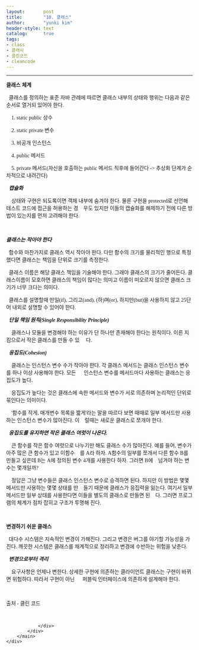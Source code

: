 ```yaml
---
layout:       post
title:        "10. 클래스"
author:       "yunki kim"
header-style: text
catalog:      true
tags: 
- class
- 클래시
- 클린코드
- cleancode
---
```


<head></head>
<body id="tt-body-page" class="">
<div id="wrap" class="wrap-right">
    <div id="container">
        <main class="main ">
            <div class="area-main">
                <div class="area-view">
                    <div class="article-header"></div>
                    <hr>
                    <div class="article-view">
                        <div class="contents_style">
                            <p data-ke-size="size16"><span style="font-family: 'Noto Serif KR';"><b>클래스 체계</b></span></p>
<p data-ke-size="size16"><span style="font-family: 'Noto Serif KR';">&nbsp; 클래스를 정의하는 표준 자바 관례에 따르면 클래스 내부의 상태와 행위는 다음과 같은 순서로 열거되 있어야 한다.</span></p>
<p data-ke-size="size16"><span style="font-family: 'Noto Serif KR';">&nbsp; &nbsp; 1. static public 상수</span></p>
<p data-ke-size="size16"><span style="font-family: 'Noto Serif KR';">&nbsp; &nbsp; 2. static private 변수</span></p>
<p data-ke-size="size16"><span style="font-family: 'Noto Serif KR';">&nbsp; &nbsp; 3. 비공개 인스턴스</span></p>
<p data-ke-size="size16"><span style="font-family: 'Noto Serif KR';">&nbsp; &nbsp; 4. public 메서드</span></p>
<p data-ke-size="size16"><span style="font-family: 'Noto Serif KR';">&nbsp; &nbsp; 5. private 메서드(자신을 호출하는 public 메서드 직후에 들어간다 -&gt; 추상화 단계가 순차적으로 내려간다)</span></p>
<p data-ke-size="size16"><span style="font-family: 'Noto Serif KR';">&nbsp;&nbsp;<i><b>캡슐화</b></i></span></p>
<p data-ke-size="size16"><span style="font-family: 'Noto Serif KR';">&nbsp; &nbsp; 상태와 구현은 되도록이면 객체 내부에 숨겨야 한다. 물론 구현을 protected로 선언해 테스트 코드에 접근을 허용하는 경&nbsp; &nbsp; 우도 있지만 이들의 캡슐화를 해제하기 전에 다른 방법이 있는지를 먼저 고려해야 한다.</span></p>
<p data-ke-size="size16">&nbsp;</p>
<p data-ke-size="size16"><span style="font-family: 'Noto Serif KR';"><i><b>클래스는 작아야 한다</b></i></span></p>
<p data-ke-size="size16"><span style="font-family: 'Noto Serif KR';"><i><b>&nbsp;&nbsp;</b></i>함수와 마찬가지로 클래스 역시 작아야 한다. 다만 함수의 크기를 물리적인 행으로 특정했다면 클래스는 책임을 단위로 크기를 측정한다.</span></p>
<p data-ke-size="size16"><span style="font-family: 'Noto Serif KR';">&nbsp; 클래스 이름은 해당 클래스 책임을 기술해야 한다. 그래야 클래스의 크기가 줄어든다. 클래스이름이 모호하면 클래스의 책임이 많다는 의미고 이름이 떠오르지 않으면 클래스 크기가 너무 크다는 의미다.</span></p>
<p data-ke-size="size16"><span style="font-family: 'Noto Serif KR';">&nbsp; 클래스를 설명할때 만일(if), 그리고(and), (하)며(or), 하지만(but)을 사용하지 않고 25단어 내외로 설명할 수 있어야 한다.</span></p>
<p data-ke-size="size16"><span style="font-family: 'Noto Serif KR';">&nbsp;&nbsp;<i><b>단일 책임 원칙(Single Responsibility Principle)</b></i></span></p>
<p data-ke-size="size16"><span style="font-family: 'Noto Serif KR';">&nbsp; &nbsp; 클래스나 모듈을 변경해야 하는 이유가 단 하나만 존재해야 한다는 원칙이다. 이른 지킴으로서 작은 클래스를 만들 수 있&nbsp; &nbsp; &nbsp;다.&nbsp;</span></p>
<p data-ke-size="size16"><span style="font-family: 'Noto Serif KR';">&nbsp;&nbsp;<i><b>응집도(Cohesion)</b></i></span></p>
<p data-ke-size="size16"><span style="font-family: 'Noto Serif KR';"><i><b>&nbsp; &nbsp;&nbsp;</b></i>클래스는 인스턴스 변수 수가 작아야 한다. 각 클래스 메서드는 클래스 인스턴스 변수를 하나 이상 사용해야 한다. 모든&nbsp; &nbsp; &nbsp; 인스턴스 변수를 메서드마다 사용하는 클래스는 응집도가 높다.&nbsp;</span></p>
<p data-ke-size="size16"><span style="font-family: 'Noto Serif KR';">&nbsp; &nbsp; 응집도가 높다는 것은 클래스에 속한 메서드와 변수가 서로 의존하며 논리적인 단위로 묶인다는 의미이다.</span></p>
<p data-ke-size="size16"><span style="font-family: 'Noto Serif KR';">&nbsp; &nbsp; '함수를 작게, 매개변수 목록을 짧게'라는 말을 따르다 보면 때때로 일부 메서드만 사용하는 인스턴스 변수가 많아진다. 이&nbsp; &nbsp; 럴때는 새로운 클래스로 쪼개야 한다.</span></p>
<p data-ke-size="size16"><span style="font-family: 'Noto Serif KR';">&nbsp;&nbsp;<i><b>응집도를 유지하면 작은 클래스 여럿이 나온다.</b></i></span></p>
<p data-ke-size="size16"><span style="font-family: 'Noto Serif KR';">&nbsp; &nbsp; 큰 함수를 작은 함수 여럿으로 나누기만 해도 클래스 수가 많아진다. 예를 들어, 변수가 아주 많은 큰 함수가 있고 이함수&nbsp; &nbsp; 를 A라 하자. A함수의 일부를 쪼개서 다른 함수 B를 만들고 싶은데 B는 A에 정의된 변수 4개를 사용한다 하자. 그러면 B에&nbsp; &nbsp; 넘겨야 하는 변수는 몇개일까?</span></p>
<p data-ke-size="size16"><span style="font-family: 'Noto Serif KR';">&nbsp; &nbsp; 정답은 그냥 변수들은 클래스 인스턴스 변수로 승격하면 된다. 하지만 이 방법은 몇몇 메서드만 사용하는 몇몇 상태를 만&nbsp; &nbsp; 들기 때문에 클래스가 응집력을 잃는다. 여기서 일부 메서드만 일부 상태를 사용한다면 이들을 별도의 클래스로 만들면 된&nbsp; &nbsp; 다. 그러면 프로그램의 체계가 점차 잡히고 구조가 투명해 진다.</span></p>
<p data-ke-size="size16"><span style="font-family: 'Noto Serif KR';"><i><b>&nbsp; &nbsp;&nbsp;</b></i></span></p>
<p data-ke-size="size16"><b><span style="font-family: 'Noto Serif KR';">변경하기 쉬운 클래스</span></b></p>
<p data-ke-size="size16"><span style="font-family: 'Noto Serif KR';">&nbsp; 대다수 시스템은 지속적인 변경이 가해진다. 그리고 변경은 버그를 야기할 가능성을 가진다. 깨끗한 시스템은 클래스를 채계적으로 정리하고 변경에 수반하는 위험을 낮춘다.</span></p>
<p data-ke-size="size16"><span style="font-family: 'Noto Serif KR';">&nbsp;&nbsp;<i><b>변경으로부터 격리</b></i></span></p>
<p data-ke-size="size16"><span style="font-family: 'Noto Serif KR';"><i></i>&nbsp; &nbsp; 요구사항은 언제나 변한다. 상세한 구현에 의존하는 클라이언트 클래스는 구현이 바뀌면 위험하다. 따라서 구현이 아닌&nbsp; &nbsp; &nbsp; 퍼블릭 인터페이스에 의존하게 설계해야 한다.</span></p>
<p data-ke-size="size16">&nbsp;</p>
<p data-ke-size="size16"><span style="font-family: 'Noto Serif KR';">출처 - 클린 코드</span></p>
                        </div>
                        <br>
                        <div class="tags"></div>
                    </div>
                    
                </div>
            </div>
        </main>
    </div>
</div>


</body>